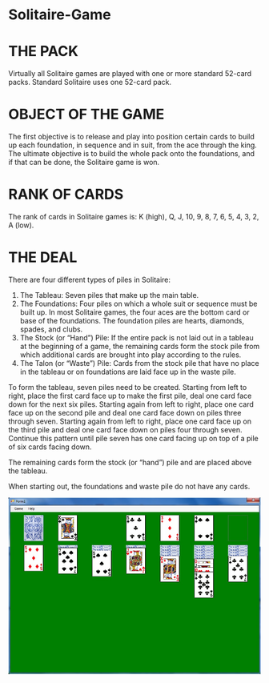 # Solitaire-Game
# THE PACK
Virtually all Solitaire games are played with one or more standard 52-card packs. Standard Solitaire uses one 52-card pack.

# OBJECT OF THE GAME
The first objective is to release and play into position certain cards to build up each foundation, in sequence and in suit, from the ace through the king. The ultimate objective is to build the whole pack onto the foundations, and if that can be done, the Solitaire game is won.

# RANK OF CARDS
The rank of cards in Solitaire games is: K (high), Q, J, 10, 9, 8, 7, 6, 5, 4, 3, 2, A (low).

# THE DEAL
There are four different types of piles in Solitaire:

1. The Tableau: Seven piles that make up the main table.
2. The Foundations: Four piles on which a whole suit or sequence must be built up. In most Solitaire games, the four aces are the bottom card or base of the foundations. The foundation piles are hearts, diamonds, spades, and clubs.
3. The Stock (or “Hand”) Pile: If the entire pack is not laid out in a tableau at the beginning of a game, the remaining cards form the stock pile from which additional cards are brought into play according to the rules.
4. The Talon (or “Waste”) Pile: Cards from the stock pile that have no place in the tableau or on foundations are laid face up in the waste pile.

To form the tableau, seven piles need to be created. Starting from left to right, place the first card face up to make the first pile, deal one card face down for the next six piles. Starting again from left to right, place one card face up on the second pile and deal one card face down on piles three through seven. Starting again from left to right, place one card face up on the third pile and deal one card face down on piles four through seven. Continue this pattern until pile seven has one card facing up on top of a pile of six cards facing down.

The remaining cards form the stock (or “hand”) pile and are placed above the tableau.

When starting out, the foundations and waste pile do not have any cards.

<p align="center">
<img src="https://github.com/mandanaGh/Solitaire-Game/blob/main/images/CardGame.jpg" width="600"></p>

